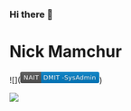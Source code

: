 ### Hi there 👋
<h1> Nick Mamchur </h1>

![](<svg xmlns="http://www.w3.org/2000/svg" xmlns:xlink="http://www.w3.org/1999/xlink" width="140" height="20" role="img" aria-label="NAIT: DMIT -SysAdmin"><title>NAIT: DMIT -SysAdmin</title><linearGradient id="s" x2="0" y2="100%"><stop offset="0" stop-color="#bbb" stop-opacity=".1"/><stop offset="1" stop-opacity=".1"/></linearGradient><clipPath id="r"><rect width="140" height="20" rx="3" fill="#fff"/></clipPath><g clip-path="url(#r)"><rect width="37" height="20" fill="#555"/><rect x="37" width="103" height="20" fill="#007ec6"/><rect width="140" height="20" fill="url(#s)"/></g><g fill="#fff" text-anchor="middle" font-family="Verdana,Geneva,DejaVu Sans,sans-serif" text-rendering="geometricPrecision" font-size="110"><text aria-hidden="true" x="195" y="150" fill="#010101" fill-opacity=".3" transform="scale(.1)" textLength="270">NAIT</text><text x="195" y="140" transform="scale(.1)" fill="#fff" textLength="270">NAIT</text><text aria-hidden="true" x="875" y="150" fill="#010101" fill-opacity=".3" transform="scale(.1)" textLength="930">DMIT -SysAdmin</text><text x="875" y="140" transform="scale(.1)" fill="#fff" textLength="930">DMIT -SysAdmin</text></g></svg>)

<img align="center" src="https://github-readme-stats.vercel.app/api/?username=nickmamchur&theme=<THEME_NAME>" />


